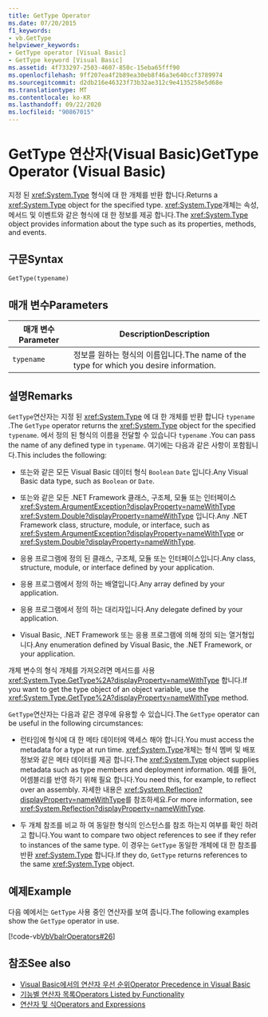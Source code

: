 ```yaml
---
title: GetType Operator
ms.date: 07/20/2015
f1_keywords:
- vb.GetType
helpviewer_keywords:
- GetType operator [Visual Basic]
- GetType keyword [Visual Basic]
ms.assetid: 4f733297-2503-4607-850c-15eba65fff90
ms.openlocfilehash: 9ff207ea4f2b89ea30eb8f46a3e640ccf3789974
ms.sourcegitcommit: d2db216e46323f73b32ae312c9e4135258e5d68e
ms.translationtype: MT
ms.contentlocale: ko-KR
ms.lasthandoff: 09/22/2020
ms.locfileid: "90867015"
---
```

# <a name="gettype-operator-visual-basic"></a><span data-ttu-id="0897d-102">GetType 연산자(Visual Basic)</span><span class="sxs-lookup"><span data-stu-id="0897d-102">GetType Operator (Visual Basic)</span></span>

<span data-ttu-id="0897d-103">지정 된 <xref:System.Type> 형식에 대 한 개체를 반환 합니다.</span><span class="sxs-lookup"><span data-stu-id="0897d-103">Returns a <xref:System.Type> object for the specified type.</span></span> <span data-ttu-id="0897d-104"><xref:System.Type>개체는 속성, 메서드 및 이벤트와 같은 형식에 대 한 정보를 제공 합니다.</span><span class="sxs-lookup"><span data-stu-id="0897d-104">The <xref:System.Type> object provides information about the type such as its properties, methods, and events.</span></span>  
  
## <a name="syntax"></a><span data-ttu-id="0897d-105">구문</span><span class="sxs-lookup"><span data-stu-id="0897d-105">Syntax</span></span>  
  
```vb  
GetType(typename)  
```  
  
## <a name="parameters"></a><span data-ttu-id="0897d-106">매개 변수</span><span class="sxs-lookup"><span data-stu-id="0897d-106">Parameters</span></span>  
  
|<span data-ttu-id="0897d-107">매개 변수</span><span class="sxs-lookup"><span data-stu-id="0897d-107">Parameter</span></span>|<span data-ttu-id="0897d-108">Description</span><span class="sxs-lookup"><span data-stu-id="0897d-108">Description</span></span>|  
|---|---|  
|`typename`|<span data-ttu-id="0897d-109">정보를 원하는 형식의 이름입니다.</span><span class="sxs-lookup"><span data-stu-id="0897d-109">The name of the type for which you desire information.</span></span>|  
  
## <a name="remarks"></a><span data-ttu-id="0897d-110">설명</span><span class="sxs-lookup"><span data-stu-id="0897d-110">Remarks</span></span>  

 <span data-ttu-id="0897d-111">`GetType`연산자는 지정 된 <xref:System.Type> 에 대 한 개체를 반환 합니다 `typename` .</span><span class="sxs-lookup"><span data-stu-id="0897d-111">The `GetType` operator returns the <xref:System.Type> object for the specified `typename`.</span></span> <span data-ttu-id="0897d-112">에서 정의 된 형식의 이름을 전달할 수 있습니다 `typename` .</span><span class="sxs-lookup"><span data-stu-id="0897d-112">You can pass the name of any defined type in `typename`.</span></span> <span data-ttu-id="0897d-113">여기에는 다음과 같은 사항이 포함됩니다.</span><span class="sxs-lookup"><span data-stu-id="0897d-113">This includes the following:</span></span>  
  
- <span data-ttu-id="0897d-114">또는와 같은 모든 Visual Basic 데이터 형식 `Boolean` `Date` 입니다.</span><span class="sxs-lookup"><span data-stu-id="0897d-114">Any Visual Basic data type, such as `Boolean` or `Date`.</span></span>  
  
- <span data-ttu-id="0897d-115">또는와 같은 모든 .NET Framework 클래스, 구조체, 모듈 또는 인터페이스 <xref:System.ArgumentException?displayProperty=nameWithType> <xref:System.Double?displayProperty=nameWithType> 입니다.</span><span class="sxs-lookup"><span data-stu-id="0897d-115">Any .NET Framework class, structure, module, or interface, such as <xref:System.ArgumentException?displayProperty=nameWithType> or <xref:System.Double?displayProperty=nameWithType>.</span></span>  
  
- <span data-ttu-id="0897d-116">응용 프로그램에 정의 된 클래스, 구조체, 모듈 또는 인터페이스입니다.</span><span class="sxs-lookup"><span data-stu-id="0897d-116">Any class, structure, module, or interface defined by your application.</span></span>  
  
- <span data-ttu-id="0897d-117">응용 프로그램에서 정의 하는 배열입니다.</span><span class="sxs-lookup"><span data-stu-id="0897d-117">Any array defined by your application.</span></span>  
  
- <span data-ttu-id="0897d-118">응용 프로그램에서 정의 하는 대리자입니다.</span><span class="sxs-lookup"><span data-stu-id="0897d-118">Any delegate defined by your application.</span></span>  
  
- <span data-ttu-id="0897d-119">Visual Basic, .NET Framework 또는 응용 프로그램에 의해 정의 되는 열거형입니다.</span><span class="sxs-lookup"><span data-stu-id="0897d-119">Any enumeration defined by Visual Basic, the .NET Framework, or your application.</span></span>  
  
 <span data-ttu-id="0897d-120">개체 변수의 형식 개체를 가져오려면 메서드를 사용 <xref:System.Type.GetType%2A?displayProperty=nameWithType> 합니다.</span><span class="sxs-lookup"><span data-stu-id="0897d-120">If you want to get the type object of an object variable, use the <xref:System.Type.GetType%2A?displayProperty=nameWithType> method.</span></span>  
  
 <span data-ttu-id="0897d-121">`GetType`연산자는 다음과 같은 경우에 유용할 수 있습니다.</span><span class="sxs-lookup"><span data-stu-id="0897d-121">The `GetType` operator can be useful in the following circumstances:</span></span>  
  
- <span data-ttu-id="0897d-122">런타임에 형식에 대 한 메타 데이터에 액세스 해야 합니다.</span><span class="sxs-lookup"><span data-stu-id="0897d-122">You must access the metadata for a type at run time.</span></span> <span data-ttu-id="0897d-123"><xref:System.Type>개체는 형식 멤버 및 배포 정보와 같은 메타 데이터를 제공 합니다.</span><span class="sxs-lookup"><span data-stu-id="0897d-123">The <xref:System.Type> object supplies metadata such as type members and deployment information.</span></span> <span data-ttu-id="0897d-124">예를 들어, 어셈블리를 반영 하기 위해 필요 합니다.</span><span class="sxs-lookup"><span data-stu-id="0897d-124">You need this, for example, to reflect over an assembly.</span></span> <span data-ttu-id="0897d-125">자세한 내용은 <xref:System.Reflection?displayProperty=nameWithType>를 참조하세요.</span><span class="sxs-lookup"><span data-stu-id="0897d-125">For more information, see <xref:System.Reflection?displayProperty=nameWithType>.</span></span>  
  
- <span data-ttu-id="0897d-126">두 개체 참조를 비교 하 여 동일한 형식의 인스턴스를 참조 하는지 여부를 확인 하려고 합니다.</span><span class="sxs-lookup"><span data-stu-id="0897d-126">You want to compare two object references to see if they refer to instances of the same type.</span></span> <span data-ttu-id="0897d-127">이 경우는 `GetType` 동일한 개체에 대 한 참조를 반환 <xref:System.Type> 합니다.</span><span class="sxs-lookup"><span data-stu-id="0897d-127">If they do, `GetType` returns references to the same <xref:System.Type> object.</span></span>  
  
## <a name="example"></a><span data-ttu-id="0897d-128">예제</span><span class="sxs-lookup"><span data-stu-id="0897d-128">Example</span></span>  

 <span data-ttu-id="0897d-129">다음 예에서는 `GetType` 사용 중인 연산자를 보여 줍니다.</span><span class="sxs-lookup"><span data-stu-id="0897d-129">The following examples show the `GetType` operator in use.</span></span>  
  
 [!code-vb[VbVbalrOperators#26](~/samples/snippets/visualbasic/VS_Snippets_VBCSharp/VbVbalrOperators/VB/Class1.vb#26)]  
  
## <a name="see-also"></a><span data-ttu-id="0897d-130">참조</span><span class="sxs-lookup"><span data-stu-id="0897d-130">See also</span></span>

- [<span data-ttu-id="0897d-131">Visual Basic에서의 연산자 우선 순위</span><span class="sxs-lookup"><span data-stu-id="0897d-131">Operator Precedence in Visual Basic</span></span>](operator-precedence.md)
- [<span data-ttu-id="0897d-132">기능별 연산자 목록</span><span class="sxs-lookup"><span data-stu-id="0897d-132">Operators Listed by Functionality</span></span>](operators-listed-by-functionality.md)
- [<span data-ttu-id="0897d-133">연산자 및 식</span><span class="sxs-lookup"><span data-stu-id="0897d-133">Operators and Expressions</span></span>](../../programming-guide/language-features/operators-and-expressions/index.md)
